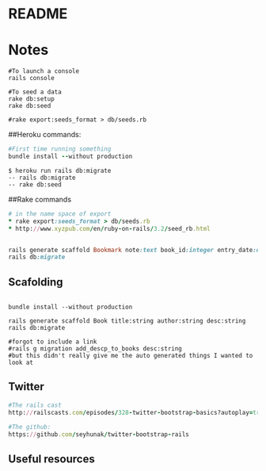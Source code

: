 # README
# Notes
```
#To launch a console
rails console

#To seed a data
rake db:setup
rake db:seed

#rake export:seeds_format > db/seeds.rb
```
##Heroku commands:
```ruby
#First time running something
bundle install --without production
```
```clickhouse
$ heroku run rails db:migrate
-- rails db:migrate
-- rake db:seed
```

##Rake commands
```ruby
# in the name space of export
* rake export:seeds_format > db/seeds.rb
* http://www.xyzpub.com/en/ruby-on-rails/3.2/seed_rb.html


rails generate scaffold Bookmark note:text book_id:integer entry_date:date page:integer progess:integer
rails db:migrate
```


## Scafolding

```clickhouse

bundle install --without production

rails generate scaffold Book title:string author:string desc:string
rails db:migrate

#forgot to include a link
#rails g migration add_descp_to_books desc:string
#but this didn't really give me the auto generated things I wanted to look at
```

## Twitter
```ruby
#The rails cast
http://railscasts.com/episodes/328-twitter-bootstrap-basics?autoplay=true

#The github:
https://github.com/seyhunak/twitter-bootstrap-rails 
```


## Useful resources


